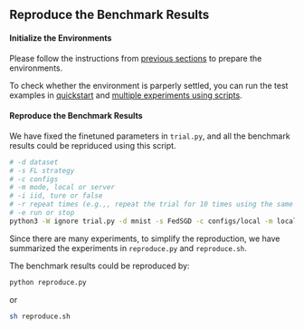 ## Reproduce the Benchmark Results

#### Initialize the Environments

Please follow the instructions from [previous sections](Environment.md) to prepare the environments.

To check whether the environment is parperly settled, you can run the test examples in [quickstart](QuickStart.md) and [multiple experiments using scripts](Procedures.md).

#### Reproduce the Benchmark Results

We have fixed the finetuned parameters in `trial.py`, and all the benchmark results could be repriduced using this script. 

```bash
# -d dataset
# -s FL strategy
# -c configs
# -m mode, local or server
# -i iid, ture or false
# -r repeat times (e.g.,, repeat the trial for 10 times using the same parameter)
# -e run or stop
python3 -W ignore trial.py -d mnist -s FedSGD -c configs/local -m local -i false -r 10 -e run
```

Since there are many experiments, to simplify the reproduction, we have summarized the experiments in `reproduce.py` and `reproduce.sh`.

The benchmark results could be reproduced by:

```bash
python reproduce.py
```

or 

```bash
sh reproduce.sh
```